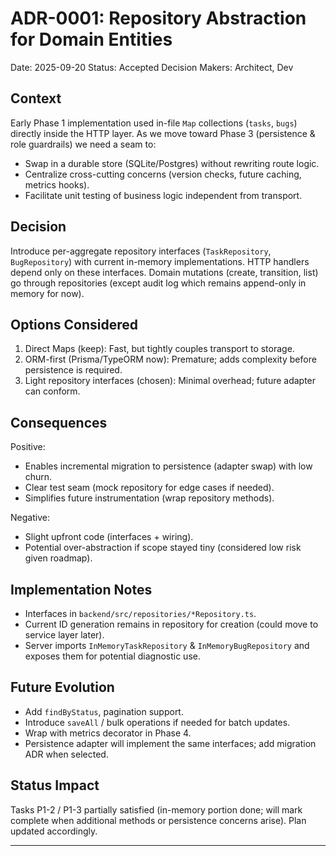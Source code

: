 # ADR-0001: Repository Abstraction for Domain Entities

Date: 2025-09-20
Status: Accepted
Decision Makers: Architect, Dev

## Context
Early Phase 1 implementation used in-file `Map` collections (`tasks`, `bugs`) directly inside the HTTP layer. As we move toward Phase 3 (persistence & role guardrails) we need a seam to:
- Swap in a durable store (SQLite/Postgres) without rewriting route logic.
- Centralize cross-cutting concerns (version checks, future caching, metrics hooks).
- Facilitate unit testing of business logic independent from transport.

## Decision
Introduce per-aggregate repository interfaces (`TaskRepository`, `BugRepository`) with current in-memory implementations. HTTP handlers depend only on these interfaces. Domain mutations (create, transition, list) go through repositories (except audit log which remains append-only in memory for now).

## Options Considered
1. Direct Maps (keep): Fast, but tightly couples transport to storage.
2. ORM-first (Prisma/TypeORM now): Premature; adds complexity before persistence is required.
3. Light repository interfaces (chosen): Minimal overhead; future adapter can conform.

## Consequences
Positive:
- Enables incremental migration to persistence (adapter swap) with low churn.
- Clear test seam (mock repository for edge cases if needed).
- Simplifies future instrumentation (wrap repository methods).

Negative:
- Slight upfront code (interfaces + wiring).
- Potential over-abstraction if scope stayed tiny (considered low risk given roadmap).

## Implementation Notes
- Interfaces in `backend/src/repositories/*Repository.ts`.
- Current ID generation remains in repository for creation (could move to service layer later).
- Server imports `InMemoryTaskRepository` & `InMemoryBugRepository` and exposes them for potential diagnostic use.

## Future Evolution
- Add `findByStatus`, pagination support.
- Introduce `saveAll` / bulk operations if needed for batch updates.
- Wrap with metrics decorator in Phase 4.
- Persistence adapter will implement the same interfaces; add migration ADR when selected.

## Status Impact
Tasks P1-2 / P1-3 partially satisfied (in-memory portion done; will mark complete when additional methods or persistence concerns arise). Plan updated accordingly.

---
